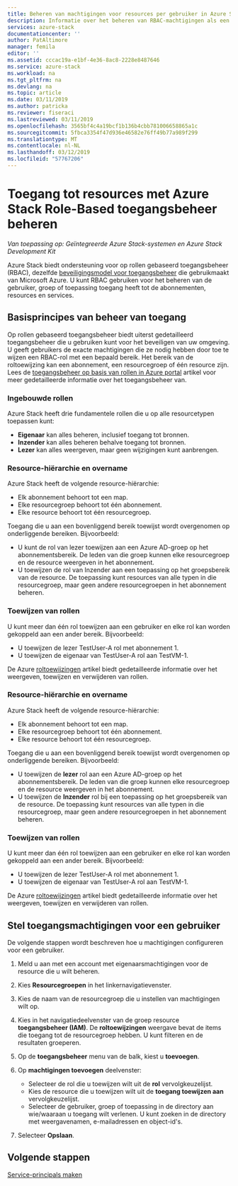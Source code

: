 ```yaml
---
title: Beheren van machtigingen voor resources per gebruiker in Azure Stack | Microsoft Docs
description: Informatie over het beheren van RBAC-machtigingen als een servicebeheerder of tenant.
services: azure-stack
documentationcenter: ''
author: PatAltimore
manager: femila
editor: ''
ms.assetid: cccac19a-e1bf-4e36-8ac8-2228e8487646
ms.service: azure-stack
ms.workload: na
ms.tgt_pltfrm: na
ms.devlang: na
ms.topic: article
ms.date: 03/11/2019
ms.author: patricka
ms.reviewer: fiseraci
ms.lastreviewed: 03/11/2019
ms.openlocfilehash: 3565bf4c4a19bcf1b136b4cbb781006658865a1c
ms.sourcegitcommit: 5fbca3354f47d936e46582e76ff49b77a989f299
ms.translationtype: MT
ms.contentlocale: nl-NL
ms.lasthandoff: 03/12/2019
ms.locfileid: "57767206"
---
```

# <a name="manage-access-to-resources-with-azure-stack-role-based-access-control"></a>Toegang tot resources met Azure Stack Role-Based toegangsbeheer beheren

*Van toepassing op: Geïntegreerde Azure Stack-systemen en Azure Stack Development Kit*

Azure Stack biedt ondersteuning voor op rollen gebaseerd toegangsbeheer (RBAC), dezelfde [beveiligingsmodel voor toegangsbeheer](https://docs.microsoft.com/azure/role-based-access-control/overview) die gebruikmaakt van Microsoft Azure. U kunt RBAC gebruiken voor het beheren van de gebruiker, groep of toepassing toegang heeft tot de abonnementen, resources en services.

## <a name="basics-of-access-management"></a>Basisprincipes van beheer van toegang

Op rollen gebaseerd toegangsbeheer biedt uiterst gedetailleerd toegangsbeheer die u gebruiken kunt voor het beveiligen van uw omgeving. U geeft gebruikers de exacte machtigingen die ze nodig hebben door toe te wijzen een RBAC-rol met een bepaald bereik. Het bereik van de roltoewijzing kan een abonnement, een resourcegroep of één resource zijn. Lees de [toegangsbeheer op basis van rollen in Azure portal](https://docs.microsoft.com/azure/role-based-access-control/overview) artikel voor meer gedetailleerde informatie over het toegangsbeheer van.

### <a name="built-in-roles"></a>Ingebouwde rollen

Azure Stack heeft drie fundamentele rollen die u op alle resourcetypen toepassen kunt:

* **Eigenaar** kan alles beheren, inclusief toegang tot bronnen.
* **Inzender** kan alles beheren behalve toegang tot bronnen.
* **Lezer** kan alles weergeven, maar geen wijzigingen kunt aanbrengen.

### <a name="resource-hierarchy-and-inheritance"></a>Resource-hiërarchie en overname

Azure Stack heeft de volgende resource-hiërarchie:

* Elk abonnement behoort tot een map.
* Elke resourcegroep behoort tot één abonnement.
* Elke resource behoort tot één resourcegroep.

Toegang die u aan een bovenliggend bereik toewijst wordt overgenomen op onderliggende bereiken. Bijvoorbeeld:

* U kunt de rol van lezer toewijzen aan een Azure AD-groep op het abonnementsbereik. De leden van die groep kunnen elke resourcegroep en de resource weergeven in het abonnement.
* U toewijzen de rol van Inzender aan een toepassing op het groepsbereik van de resource. De toepassing kunt resources van alle typen in die resourcegroep, maar geen andere resourcegroepen in het abonnement beheren.

### <a name="assigning-roles"></a>Toewijzen van rollen

U kunt meer dan één rol toewijzen aan een gebruiker en elke rol kan worden gekoppeld aan een ander bereik. Bijvoorbeeld:

* U toewijzen de lezer TestUser-A rol met abonnement 1.
* U toewijzen de eigenaar van TestUser-A rol aan TestVM-1.

De Azure [roltoewijzingen](https://docs.microsoft.com/azure/role-based-access-control/role-assignments-portal) artikel biedt gedetailleerde informatie over het weergeven, toewijzen en verwijderen van rollen.

### <a name="resource-hierarchy-and-inheritance"></a>Resource-hiërarchie en overname

Azure Stack heeft de volgende resource-hiërarchie:

* Elk abonnement behoort tot een map.
* Elke resourcegroep behoort tot één abonnement.
* Elke resource behoort tot één resourcegroep.

Toegang die u aan een bovenliggend bereik toewijst wordt overgenomen op onderliggende bereiken. Bijvoorbeeld:

* U toewijzen de **lezer** rol aan een Azure AD-groep op het abonnementsbereik. De leden van die groep kunnen elke resourcegroep en de resource weergeven in het abonnement.
* U toewijzen de **Inzender** rol bij een toepassing op het groepsbereik van de resource. De toepassing kunt resources van alle typen in die resourcegroep, maar geen andere resourcegroepen in het abonnement beheren.

### <a name="assigning-roles"></a>Toewijzen van rollen

U kunt meer dan één rol toewijzen aan een gebruiker en elke rol kan worden gekoppeld aan een ander bereik. Bijvoorbeeld:

* U toewijzen de lezer TestUser-A rol met abonnement 1.
* U toewijzen de eigenaar van TestUser-A rol aan TestVM-1.

De Azure [roltoewijzingen](https://docs.microsoft.com/azure/role-based-access-control/role-assignments-portal) artikel biedt gedetailleerde informatie over het weergeven, toewijzen en verwijderen van rollen.

## <a name="set-access-permissions-for-a-user"></a>Stel toegangsmachtigingen voor een gebruiker

De volgende stappen wordt beschreven hoe u machtigingen configureren voor een gebruiker.

1. Meld u aan met een account met eigenaarsmachtigingen voor de resource die u wilt beheren.
2. Kies **Resourcegroepen** in het linkernavigatievenster.
3. Kies de naam van de resourcegroep die u instellen van machtigingen wilt op.
4. Kies in het navigatiedeelvenster van de groep resource **toegangsbeheer (IAM)**. De **roltoewijzingen** weergave bevat de items die toegang tot de resourcegroep hebben. U kunt filteren en de resultaten groeperen.
5. Op de **toegangsbeheer** menu van de balk, kiest u **toevoegen**.
6. Op **machtigingen toevoegen** deelvenster:

   * Selecteer de rol die u toewijzen wilt uit de **rol** vervolgkeuzelijst.
   * Kies de resource die u toewijzen wilt uit de **toegang toewijzen aan** vervolgkeuzelijst.
   * Selecteer de gebruiker, groep of toepassing in de directory aan wie/waaraan u toegang wilt verlenen. U kunt zoeken in de directory met weergavenamen, e-mailadressen en object-id's.

7. Selecteer **Opslaan**.

## <a name="next-steps"></a>Volgende stappen

[Service-principals maken](azure-stack-create-service-principals.md)